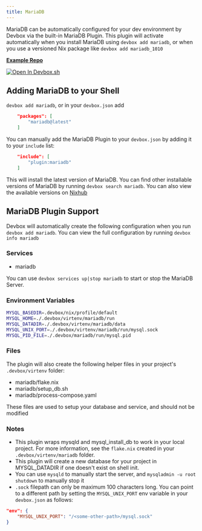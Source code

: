 ```yaml
---
title: MariaDB
---
```

MariaDB can be automatically configured for your dev environment by Devbox via the built-in MariaDB Plugin. This plugin will activate automatically when you install MariaDB using `devbox add mariadb`, or when you use a versioned Nix package like `devbox add mariadb_1010`

[**Example Repo**](https://github.com/jetify-com/devbox/tree/main/examples/databases/mariadb)

[![Open In Devbox.sh](https://jetify.com/img/devbox/open-in-devbox.svg)](https://devbox.sh/open/templates/mariadb)

## Adding MariaDB to your Shell

`devbox add mariadb`, or in your `devbox.json` add

```json
    "packages": [
        "mariadb@latest"
    ]
```

You can manually add the MariaDB Plugin to your `devbox.json` by adding it to your `include` list:

```json
    "include": [
        "plugin:mariadb"
    ]
```
This will install the latest version of MariaDB. You can find other installable versions of MariaDB by running `devbox search mariadb`. You can also view the available versions on [Nixhub](https://www.nixhub.io/packages/mariadb)

## MariaDB Plugin Support

Devbox will automatically create the following configuration when you run `devbox add mariadb`. You can view the full configuration by running `devbox info mariadb`


### Services
* mariadb

You can use `devbox services up|stop mariadb` to start or stop the MariaDB Server.

### Environment Variables

```bash
MYSQL_BASEDIR=.devbox/nix/profile/default
MYSQL_HOME=./.devbox/virtenv/mariadb/run
MYSQL_DATADIR=./.devbox/virtenv/mariadb/data
MYSQL_UNIX_PORT=./.devbox/virtenv/mariadb/run/mysql.sock
MYSQL_PID_FILE=./.devbox/mariadb/run/mysql.pid
```

### Files

The plugin will also create the following helper files in your project's `.devbox/virtenv` folder:

* mariadb/flake.nix
* mariadb/setup_db.sh
* mariadb/process-compose.yaml

These files are used to setup your database and service, and should not be modified

### Notes

* This plugin wraps mysqld and mysql_install_db to work in your local project. For more information, see the `flake.nix` created in your `.devbox/virtenv/mariadb` folder.
* This plugin will create a new database for your project in MYSQL_DATADIR if one doesn't exist on shell init.
* You can use `mysqld` to manually start the server, and `mysqladmin -u root shutdown` to manually stop it
* `.sock` filepath can only be maximum 100 characters long. You can point to a different path by setting the `MYSQL_UNIX_PORT` env variable in your `devbox.json` as follows:

```json
"env": {
    "MYSQL_UNIX_PORT": "/<some-other-path>/mysql.sock"
}
```
